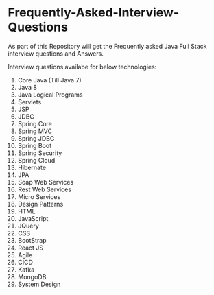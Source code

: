 # Frequently-Asked-Interview-Questions

As part of this Repository will get the Frequently asked Java Full Stack interview questions and Answers.

Interview questions availabe for below technologies:

1. Core Java (Till Java 7)
2. Java 8
3. Java Logical Programs
4. Servlets
5. JSP
6. JDBC
7. Spring Core
8. Spring MVC
9. Spring JDBC
10. Spring Boot
11. Spring Security
12. Spring Cloud
13. Hibernate
14. JPA
15. Soap Web Services
16. Rest Web Services
17. Micro Services
18. Design Patterns
19. HTML
20. JavaScript
21. JQuery
22. CSS
23. BootStrap
24. React JS
25. Agile
26. CICD
27. Kafka
28. MongoDB
29. System Design
